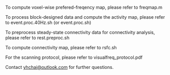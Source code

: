 To compute voxel-wise prefered-freqency map, please refer to freqmap.m

To process block-designed data and compute the activity map, please refer to event.proc.40Hz.sh (or event.proc.sh)

To preprocess steady-state connectivity data for connectivity analysis, please refer to rest.preproc.sh

To compute connectivity map, please refer to rsfc.sh

For the scanning protocol, please refer to visualfreq_protocol.pdf

Contact yhchai@outlook.com for further questions.
